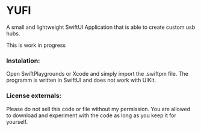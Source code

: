 # YUFI
A small and lightweight SwiftUI Application that is able to create custom usb hubs.

This is work in progress

### Instalation:

Open SwiftPlaygrounds or Xcode and simply import the .swiftpm file.
The programm is written in SwiftUI and does not work with UIKit.

### License externals:

Please do not sell this code or file without my permission. You are allowed to download and experiment with the code as long as you keep it for yourself.
